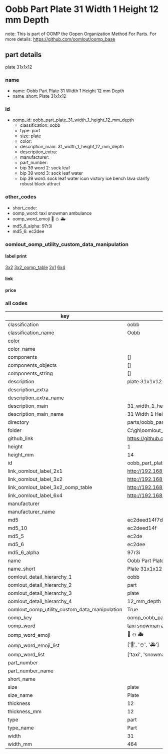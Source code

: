 # Oobb Part Plate 31 Width 1 Height 12 mm Depth  

note: This is part of OOMP the Oopen Organization Method For Parts. For more details: https://github.com/oomlout/oomp_base

##  part details
  



plate 31x1x12



### name
* name: Oobb Part Plate 31 Width 1 Height 12 mm Depth
* name_short: Plate 31x1x12 
### id
* oomp_id: oobb_part_plate_31_width_1_height_12_mm_depth
  * classification: oobb
  * type: part
  * size: plate
  * color: 
  * description_main: 31_width_1_height_12_mm_depth
  * description_extra: 
  * manufacturer: 
  * part_number: 
  * bip 39 word 2: sock leaf
  * bip 39 word 3: sock leaf water
  * bip 39 word: sock leaf water icon victory ice bench lava clarify robust black attract

### other_codes
* short_code: 
* oomp_word: taxi snowman ambulance
* oomp_word_emoji :taxi: :snowman: :ambulance:
* md5_6_alpha: 97r3i
* md5_6: ec2dee






### oomlout_oomp_utility_custom_data_manipulation
#### label print
[3x2](http://192.168.1.245:1112/?label=oomp%2097r3i)
[3x2_oomp_table](http://192.168.1.108:1112/?label=oomp%2097r3i)
[2x1](http://192.168.1.242:1112/?label=oomp%2097r3i)
[6x4](http://192.168.1.55:1112/?label=oomp%2097r3i)    

#### link

                              

#### price







### all codes 
| key | value |  
| --- | --- |  
| classification | oobb |  
| classification_name | Oobb |  
| color |  |  
| color_name |  |  
| components | [] |  
| components_objects | [] |  
| components_string | [] |  
| description | plate 31x1x12 |  
| description_extra |  |  
| description_extra_name |  |  
| description_main | 31_width_1_height_12_mm_depth |  
| description_main_name | 31 Width 1 Height 12 mm Depth |  
| directory | parts/oobb_part_plate_31_width_1_height_12_mm_depth |  
| folder | C:\gh\oomlout_oobb_version_4_generated_parts\things\oobb_part_plate_31_width_1_height_12_mm_depth |  
| github_link | https://github.com/oomlout/oomlout_oomp_part_src/tree/main/parts/oobb_part_plate_31_width_1_height_12_mm_depth |  
| height | 1 |  
| height_mm | 14 |  
| id | oobb_part_plate_31_width_1_height_12_mm_depth |  
| link_oomlout_label_2x1 | http://192.168.1.242:1112/?label=oomp%2097r3i |  
| link_oomlout_label_3x2 | http://192.168.1.245:1112/?label=oomp%2097r3i |  
| link_oomlout_label_3x2_oomp_table | http://192.168.1.108:1112/?label=oomp%2097r3i |  
| link_oomlout_label_6x4 | http://192.168.1.55:1112/?label=oomp%2097r3i |  
| manufacturer |  |  
| manufacturer_name |  |  
| md5 | ec2deed14f7dc2a1c0f9d705ef9fae70 |  
| md5_10 | ec2deed14f |  
| md5_5 | ec2de |  
| md5_6 | ec2dee |  
| md5_6_alpha | 97r3i |  
| name | Oobb Part Plate 31 Width 1 Height 12 mm Depth |  
| name_short | Plate 31x1x12  |  
| oomlout_detail_hierarchy_1 | oobb |  
| oomlout_detail_hierarchy_2 | part |  
| oomlout_detail_hierarchy_3 | plate |  
| oomlout_detail_hierarchy_4 | 12_mm_depth |  
| oomlout_oomp_utility_custom_data_manipulation | True |  
| oomp_key | oomp_oobb_part_plate_31_width_1_height_12_mm_depth |  
| oomp_word | taxi snowman ambulance |  
| oomp_word_emoji | :taxi: :snowman: :ambulance: |  
| oomp_word_emoji_list | [':taxi:', ':snowman:', ':ambulance:'] |  
| oomp_word_list | ['taxi', 'snowman', 'ambulance'] |  
| part_number |  |  
| part_number_name |  |  
| short_name |  |  
| size | plate |  
| size_name | Plate |  
| thickness | 12 |  
| thickness_mm | 12 |  
| type | part |  
| type_name | Part |  
| width | 31 |  
| width_mm | 464 |  
